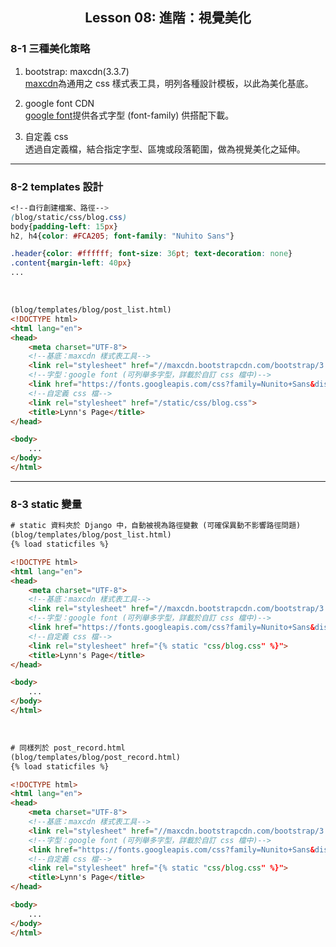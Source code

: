 <h2 align="center">Lesson 08: 進階：視覺美化</h2>

### 8-1 三種美化策略
1. bootstrap: maxcdn(3.3.7)<br>
[maxcdn](https://getbootstrap.com/docs/4.0/getting-started/download/)為通用之 css 樣式表工具，明列各種設計模板，以此為美化基底。
  
2. google font CDN<br>
[google font](https://fonts.google.com/)提供各式字型 (font-family) 供搭配下載。

3. 自定義 css<br>
透過自定義檔，結合指定字型、區塊或段落範圍，做為視覺美化之延伸。

---
### 8-2 templates 設計
```css
<!--自行創建檔案、路徑-->
(blog/static/css/blog.css)
body{padding-left: 15px}
h2, h4{color: #FCA205; font-family: "Nuhito Sans"}

.header{color: #ffffff; font-size: 36pt; text-decoration: none}
.content{margin-left: 40px}
... 
```
<br/>

```html
(blog/templates/blog/post_list.html)
<!DOCTYPE html>
<html lang="en">
<head>
    <meta charset="UTF-8">
    <!--基底：maxcdn 樣式表工具-->
    <link rel="stylesheet" href="//maxcdn.bootstrapcdn.com/bootstrap/3.3.7/css/bootstrap.min.css">
    <!--字型：google font (可列舉多字型，詳載於自訂 css 檔中)-->
    <link href="https://fonts.googleapis.com/css?family=Nunito+Sans&display=swap" rel="stylesheet">
    <!--自定義 css 檔-->
    <link rel="stylesheet" href="/static/css/blog.css">
    <title>Lynn's Page</title>
</head>

<body>
    ...
</body>
</html>
```

---
### 8-3 static 變量
```html
# static 資料夾於 Django 中，自動被視為路徑變數 (可確保異動不影響路徑問題)
(blog/templates/blog/post_list.html)
{% load staticfiles %}

<!DOCTYPE html>
<html lang="en">
<head>
    <meta charset="UTF-8">
    <!--基底：maxcdn 樣式表工具-->
    <link rel="stylesheet" href="//maxcdn.bootstrapcdn.com/bootstrap/3.3.7/css/bootstrap.min.css">
    <!--字型：google font (可列舉多字型，詳載於自訂 css 檔中)-->
    <link href="https://fonts.googleapis.com/css?family=Nunito+Sans&display=swap" rel="stylesheet">
    <!--自定義 css 檔-->
    <link rel="stylesheet" href="{% static "css/blog.css" %}">
    <title>Lynn's Page</title>
</head>

<body>
    ...
</body>
</html>
```
<br/>

```html
# 同樣列於 post_record.html
(blog/templates/blog/post_record.html)
{% load staticfiles %}

<!DOCTYPE html>
<html lang="en">
<head>
    <meta charset="UTF-8">
    <!--基底：maxcdn 樣式表工具-->
    <link rel="stylesheet" href="//maxcdn.bootstrapcdn.com/bootstrap/3.3.7/css/bootstrap.min.css">
    <!--字型：google font (可列舉多字型，詳載於自訂 css 檔中)-->
    <link href="https://fonts.googleapis.com/css?family=Nunito+Sans&display=swap" rel="stylesheet">
    <!--自定義 css 檔-->
    <link rel="stylesheet" href="{% static "css/blog.css" %}">
    <title>Lynn's Page</title>
</head>

<body>
    ...
</body>
</html>
```
